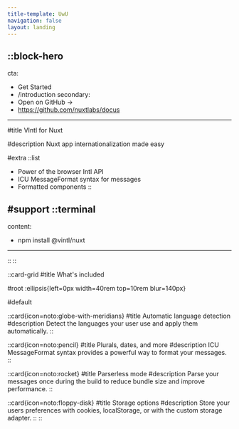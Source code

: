 ```yaml
---
title-template: UwU
navigation: false
layout: landing
---
```


<!-- prettier-ignore-file -->

::block-hero
---
cta:
  - Get Started
  - /introduction
secondary:
  - Open on GitHub →
  - https://github.com/nuxtlabs/docus
---

#title
VIntl for Nuxt

#description
Nuxt app internationalization made easy

#extra
  ::list
  - Power of the browser Intl API 
  - ICU MessageFormat syntax for messages
  - Formatted components
  ::

#support
  ::terminal
  ---
  content:
  - npm install @vintl/nuxt
  ---
  ::
::

::card-grid
#title
What's included

#root
:ellipsis{left=0px width=40rem top=10rem blur=140px}

#default

  ::card{icon=noto:globe-with-meridians}
  #title
  Automatic language detection
  #description
  Detect the languages your user use and apply them automatically.
  ::

  ::card{icon=noto:pencil}
  #title
  Plurals, dates, and more
  #description
  ICU MessageFormat syntax provides a powerful way to format your messages.
  ::

  ::card{icon=noto:rocket}
  #title
  Parserless mode
  #description
  Parse your messages once during the build to reduce bundle size and improve performance.
  ::

  ::card{icon=noto:floppy-disk}
  #title
  Storage options
  #description
  Store your users preferences with cookies, localStorage, or with the custom storage adapter.
  ::
::